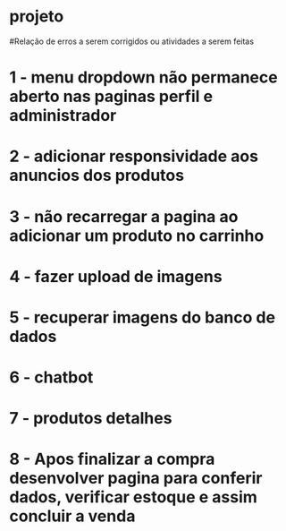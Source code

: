# projeto

#Relação de erros a serem corrigidos ou atividades a serem feitas
# 1 - menu dropdown não permanece aberto nas paginas perfil e administrador
# 2 - adicionar responsividade aos anuncios dos produtos
# 3 - não recarregar a pagina ao adicionar um produto no carrinho
# 4 - fazer upload de imagens
# 5 - recuperar imagens do banco de dados
# 6 - chatbot
# 7 - produtos detalhes
# 8 - Apos finalizar a compra desenvolver pagina para conferir dados, verificar estoque e assim concluir a venda

